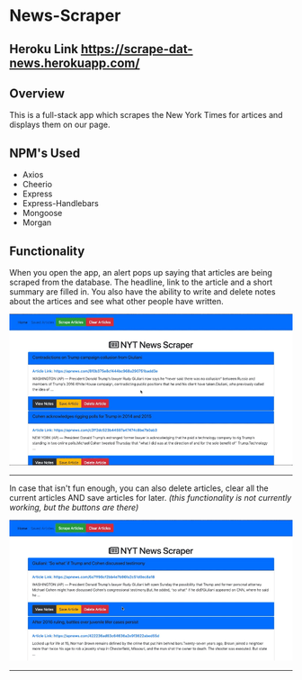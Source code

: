 # News-Scraper #

## Heroku Link https://scrape-dat-news.herokuapp.com/ ##

## Overview ## 
This is a full-stack app which scrapes the New York Times for artices and displays them on our page.

## NPM's Used ## 
* Axios
* Cheerio
* Express
* Express-Handlebars
* Mongoose
* Morgan

## Functionality ##
When you open the app, an alert pops up saying that articles are being scraped from the database. The headline, link to the article and a short summary are filled in. 
You also have the ability to write and delete notes about the artices and see what other people have written.


![alt text](public/images/homeNote.gif)

-----------------------------------------------------------------------------------------------------------

In case that isn't fun enough, you can also delete articles, clear all the current articles AND save articles for later.
*(this functionality is not currently working, but the buttons are there)*

![alt text](public/images/delete.gif)

-----------------------------------------------------------------------------------------------------------

